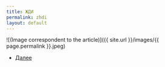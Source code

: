 ```yaml
---
title: ЖДИ
permalink: zhdi
layout: default
---
```



![(Image correspondent to the article)]({{ site.url }}/images/{{ page.permalink }}.jpeg)


+ [Далее](zhgi)
